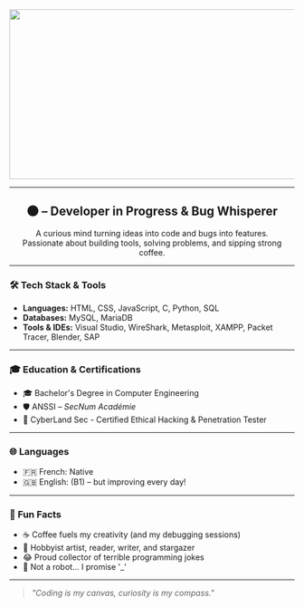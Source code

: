 <div align="center">
  <img src="https://upload.wikimedia.org/wikipedia/commons/c/c9/Switch-arduino.gif?20200807135049" width="600" height="300"/> 
  <!-- <img src="https://i.gifer.com/8JIk.gif" width="600" height="300"/> -->
  <!-- <img src="https://si-interactive.s3.amazonaws.com/prod/planadviser-com/wp-content/uploads/2019/04/16101420/PA-041719-Cybersecurity-RFP-Lily-Padula-web.gif" width="600" height="300"/> -->
</div>

---

<h2 align="center">🌑 – Developer in Progress & Bug Whisperer</h2>

<p align="center">
  A curious mind turning ideas into code and bugs into features. <br>
  Passionate about building tools, solving problems, and sipping strong coffee.
</p>

---

### 🛠️ Tech Stack & Tools

- **Languages:** HTML, CSS, JavaScript, C, Python, SQL  
- **Databases:** MySQL, MariaDB  
- **Tools & IDEs:** Visual Studio, WireShark, Metasploit, XAMPP, Packet Tracer, Blender, SAP

---

### 🎓 Education & Certifications

- 🎓 Bachelor's Degree in Computer Engineering
- 🛡️ ANSSI – *SecNum Académie*  
- 🔐 CyberLand Sec - Certified Ethical Hacking & Penetration Tester


---

### 🌐 Languages

- 🇫🇷 French: Native 
- 🇬🇧 English: (B1) – but improving every day!

---

### 🧩 Fun Facts

- ☕ Coffee fuels my creativity (and my debugging sessions)  
- 🎨 Hobbyist artist, reader, writer, and stargazer  
- 😂 Proud collector of terrible programming jokes  
- 🤖 Not a robot... I promise '_'

---

> _"Coding is my canvas, curiosity is my compass."_  
